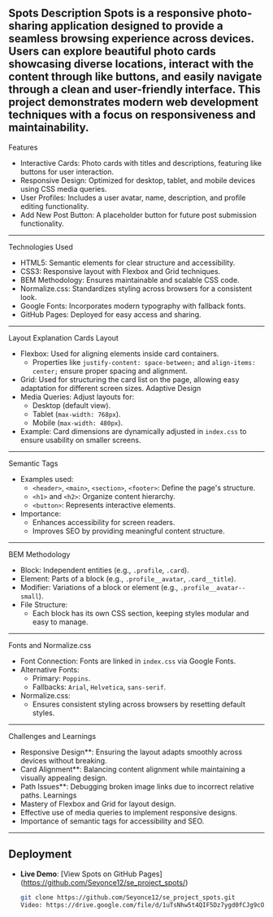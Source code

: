 Spots
Description
Spots is a responsive photo-sharing application designed to provide a seamless browsing experience across devices. Users can explore beautiful photo cards showcasing diverse locations, interact with the content through like buttons, and easily navigate through a clean and user-friendly interface. This project demonstrates modern web development techniques with a focus on responsiveness and maintainability.
---
Features
- Interactive Cards: Photo cards with titles and descriptions, featuring like buttons for user interaction.
- Responsive Design: Optimized for desktop, tablet, and mobile devices using CSS media queries.
- User Profiles: Includes a user avatar, name, description, and profile editing functionality.
- Add New Post Button: A placeholder button for future post submission functionality.
---
Technologies Used
- HTML5: Semantic elements for clear structure and accessibility.
- CSS3: Responsive layout with Flexbox and Grid techniques.
- BEM Methodology: Ensures maintainable and scalable CSS code.
- Normalize.css: Standardizes styling across browsers for a consistent look.
- Google Fonts: Incorporates modern typography with fallback fonts.
- GitHub Pages: Deployed for easy access and sharing.
---
Layout Explanation
 Cards Layout
- Flexbox: Used for aligning elements inside card containers.
  - Properties like `justify-content: space-between;` and `align-items: center;` ensure proper spacing and alignment.
- Grid: Used for structuring the card list on the page, allowing easy adaptation for different screen sizes.
Adaptive Design
- Media Queries: Adjust layouts for:
  - Desktop (default view).
  - Tablet (`max-width: 768px`).
  - Mobile (`max-width: 480px`).
- Example: Card dimensions are dynamically adjusted in `index.css` to ensure usability on smaller screens.
---
 Semantic Tags
- Examples used:
  - `<header>`, `<main>`, `<section>`, `<footer>`: Define the page's structure.
  - `<h1>` and `<h2>`: Organize content hierarchy.
  - `<button>`: Represents interactive elements.
- Importance:
  - Enhances accessibility for screen readers.
  - Improves SEO by providing meaningful content structure.
---
BEM Methodology
- Block: Independent entities (e.g., `.profile`, `.card`).
- Element: Parts of a block (e.g., `.profile__avatar`, `.card__title`).
- Modifier: Variations of a block or element (e.g., `.profile__avatar--small`).
- File Structure:
  - Each block has its own CSS section, keeping styles modular and easy to manage.
---
Fonts and Normalize.css
- Font Connection: Fonts are linked in `index.css` via Google Fonts.
- Alternative Fonts:
  - Primary: `Poppins`.
  - Fallbacks: `Arial`, `Helvetica`, `sans-serif`.
- Normalize.css:
  - Ensures consistent styling across browsers by resetting default styles.
---
Challenges and Learnings
- Responsive Design**: Ensuring the layout adapts smoothly across devices without breaking.
- Card Alignment**: Balancing content alignment while maintaining a visually appealing design.
- Path Issues**: Debugging broken image links due to incorrect relative paths.
Learnings
- Mastery of Flexbox and Grid for layout design.
- Effective use of media queries to implement responsive designs.
- Importance of semantic tags for accessibility and SEO.
---
## Deployment
- **Live Demo**: [View Spots on GitHub Pages]
(https://github.com/Seyonce12/se_project_spots/)
   ```bash
   git clone https://github.com/Seyonce12/se_project_spots.git
   Video: https://drive.google.com/file/d/1uTsNhw5t4QIF5Dz7ygd0fCJg9cO5Cgzi/view?t=2